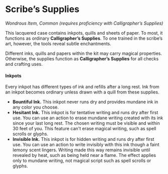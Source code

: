 # Scribe&rsquo;s Supplies

*Wondrous Item, Common (requires proficiency with Calligrapher&rsquo;s Supplies)*

This lacquered case contains inkpots, quills and sheets of paper. To most, it functions as ordinary **Calligrapher&rsquo;s Supplies**. To one trained in the scribe&rsquo;s art, however, the tools reveal subtle enchantments.

Different inks, quills and papers within the kit may carry magical properties. Otherwise, the supplies function as **Calligrapher&rsquo;s Supplies** for all checks and crafting uses.

#### Inkpots

Every inkpot has different types of ink and refills after a long rest. Ink from an inkpot becomes ordinary unless drawn with a quill from these supplies.

- **Bountiful Ink.** This inkpot never runs dry and provides mundane ink in any color you choose.
- **Hesitant Ink.** This inkpot is for tentative writing and runs dry after first use. You can use an action to erase mundane writing created with its ink since your last long rest. The chosen writing must be visible and within 30 feet of you. This feature can't erase magical writing, such as spell scrolls or glyphs.
- **Invisible Ink.** This inkpot is for hidden writing and runs dry after first use. You can use an action to write invisibly with this ink though a faint lemony scent lingers. Writing made this way remains invisible until revealed by heat, such as being held near a flame. The effect applies only to mundane writing, not magical script such as spell scrolls or glyphs.

